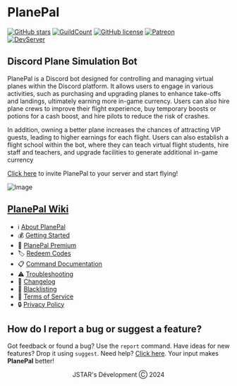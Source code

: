 # PlanePal
[![GitHub stars](https://img.shields.io/github/stars/DevJSTAR/PlanePal.svg?style=social&label=Stars&style=flat)](https://github.com/DevJSTAR/PlanePal/stargazers)
[![GuildCount](https://img.shields.io/badge/dynamic/json.svg?label=servers&url=https%3A%2F%2Fdiscord.bots.gg%2Fapi%2Fv1%2Fbots%2F240254129333731328&query=%24.guildCount&colorB=71A2B1)](https://discord.bots.gg/bots/240254129333731328)
[![GitHub license](https://img.shields.io/github/license/DevJSTAR/PlanePal.svg)](https://github.com/DevJSTAR/PlanePal/blob/master/LICENSE)
[![Patreon](https://img.shields.io/badge/Donate-Patreon-orange.svg)](https://www.patreon.com/jstarsdev) 
<br>
[![DevServer](https://discord.com/api/guilds/1153672454426861598/widget.png?style=shield)](https://discord.gg/GbvXQXHY6Q)

## Discord Plane Simulation Bot
PlanePal is a Discord bot designed for controlling and managing virtual planes within the Discord platform. It allows users to engage in various activities, such as purchasing and upgrading planes to enhance take-offs and landings, ultimately earning more in-game currency. Users can also hire plane crews to improve their flight experience, buy temporary boosts or potions for a cash boost, and hire pilots to reduce the risk of crashes.

In addition, owning a better plane increases the chances of attracting VIP guests, leading to higher earnings for each flight. Users can also establish a flight school within the bot, where they can teach virtual flight students, hire staff and teachers, and upgrade facilities to generate additional in-game currency

[Click here](https://discord.com/api/oauth2/authorize?client_id=1075453827676897362&permissions=689946610753&scope=bot%20applications.commands) to invite PlanePal to your server and start flying!

![Image](https://i.imgur.com/3mS5uAD.png)

## [PlanePal Wiki](https://github.com/DevJSTAR/PlanePal/wiki)
- ℹ [About PlanePal](https://github.com/DevJSTAR/PlanePal/wiki/About-PlanePal)<br>
- 💰 [Getting Started](https://github.com/DevJSTAR/PlanePal/wiki/Getting-Started)<br>
- 🌟 [PlanePal Premium](https://github.com/DevJSTAR/PlanePal/wiki/Premium)<br>
- 🏷 [Redeem Codes](https://github.com/DevJSTAR/PlanePal/wiki/Redeem-Codes)<br>
- 📋 [Command Documentation](https://github.com/DevJSTAR/PlanePal/wiki/Command-Documentation)<br>
- ⚠ [Troubleshooting](https://github.com/DevJSTAR/PlanePal/wiki/Troubleshooting)<br>
- 📢 [Changelog](https://github.com/DevJSTAR/PlanePal/wiki/Changelog)<br>
- 🚩 [Blacklisting](https://github.com/DevJSTAR/PlanePal/wiki/Blacklisting)<br>
- 📄 [Terms of Service](https://github.com/DevJSTAR/PlanePal/wiki/Terms)<br>
- 🔒 [Privacy Policy](https://github.com/DevJSTAR/PlanePal/wiki/Privacy)<br>

## How do I report a bug or suggest a feature?
Got feedback or found a bug? Use the `report` command. Have ideas for new features? Drop it using `suggest`. Need help? [Click here](https://github.com/DevJSTAR/PlanePal/wiki/Troubleshooting). Your input makes **PlanePal** better!

<p align="center">JSTAR's Dévelopment Ⓒ︎ 2024</p>
